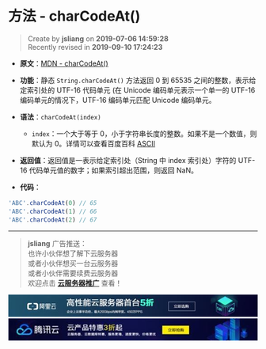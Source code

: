 方法 - charCodeAt()
===

> Create by **jsliang** on **2019-07-06 14:59:28**  
> Recently revised in **2019-09-10 17:24:23**

* **原文**：[MDN - charCodeAt()](https://developer.mozilla.org/zh-CN/docs/Web/JavaScript/Reference/Global_Objects/String/charCodeAt)

* **功能**：静态 `String.charCodeAt()` 方法返回 0 到 65535 之间的整数，表示给定索引处的 UTF-16 代码单元 (在 Unicode 编码单元表示一个单一的 UTF-16 编码单元的情况下，UTF-16 编码单元匹配 Unicode 编码单元。

* **语法**：`charCodeAt(index)`
  * `index`：一个大于等于 0，小于字符串长度的整数。如果不是一个数值，则默认为 0。详情可以查看百度百科 [ASCII](https://baike.baidu.com/item/ASCII/309296?fr=aladdin)

* **返回值**：返回值是一表示给定索引处（String 中 index 索引处）字符的 UTF-16 代码单元值的数字；如果索引超出范围，则返回 NaN。

* **代码**：

```js
'ABC'.charCodeAt(0) // 65
'ABC'.charCodeAt(1) // 66
'ABC'.charCodeAt(2) // 67
```

---

> **jsliang** 广告推送：  
> 也许小伙伴想了解下云服务器  
> 或者小伙伴想买一台云服务器  
> 或者小伙伴需要续费云服务器  
> 欢迎点击 **[云服务器推广](https://github.com/LiangJunrong/document-library/blob/master/other-library/Monologue/%E7%A8%B3%E9%A3%9F%E8%89%B0%E9%9A%BE.md)** 查看！

[![图](../../../../public-repertory/img/z-small-seek-ali-3.jpg)](https://promotion.aliyun.com/ntms/act/qwbk.html?userCode=w7hismrh)
[![图](../../../../public-repertory/img/z-small-seek-tencent-2.jpg)](https://cloud.tencent.com/redirect.php?redirect=1014&cps_key=49f647c99fce1a9f0b4e1eeb1be484c9&from=console)

